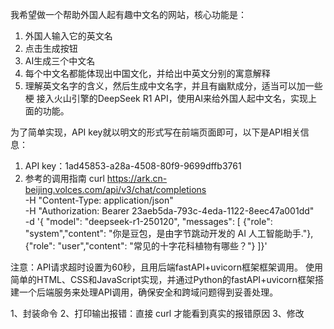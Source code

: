 我希望做一个帮助外国人起有趣中文名的网站，核心功能是：
1. 外国人输入它的英文名
2. 点击生成按钮
3. AI生成三个中文名
4. 每个中文名都能体现出中国文化，并给出中英文分别的寓意解释
5. 理解英文名字的含义，然后生成中文名字，并且有幽默成分，适当可以加一些梗
接入火山引擎的DeepSeek R1 API，使用AI来给外国人起中文名，实现上面的功能。

为了简单实现，API key就以明文的形式写在前端页面即可，以下是API相关信息：
1. API key：1ad45853-a28a-4508-80f9-9699dffb3761
2. 参考的调用指南
curl https://ark.cn-beijing.volces.com/api/v3/chat/completions \
-H "Content-Type: application/json" \
-H "Authorization: Bearer 23aeb5da-793c-4eda-1122-8eec47a001dd" \
-d '{
    "model": "deepseek-r1-250120",
"messages": [
    {"role": "system","content": "你是豆包，是由字节跳动开发的 AI 人工智能助手."},
{"role": "user","content": "常见的十字花科植物有哪些？"}
]}'

注意：API请求超时设置为60秒，且用后端fastAPI+uvicorn框架框架调用。
使用简单的HTML、CSS和JavaScript实现，并通过Python的fastAPI+uvicorn框架搭建一个后端服务来处理API调用，确保安全和跨域问题得到妥善处理。

1、封装命令
2、打印输出报错：直接 curl 才能看到真实的报错原因
3、修改